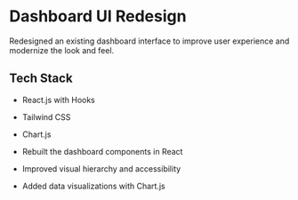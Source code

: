 # Dashboard UI Redesign

Redesigned an existing dashboard interface to improve user experience and modernize the look and feel.

## Tech Stack
- React.js with Hooks
- Tailwind CSS
- Chart.js

- Rebuilt the dashboard components in React
- Improved visual hierarchy and accessibility
- Added data visualizations with Chart.js

